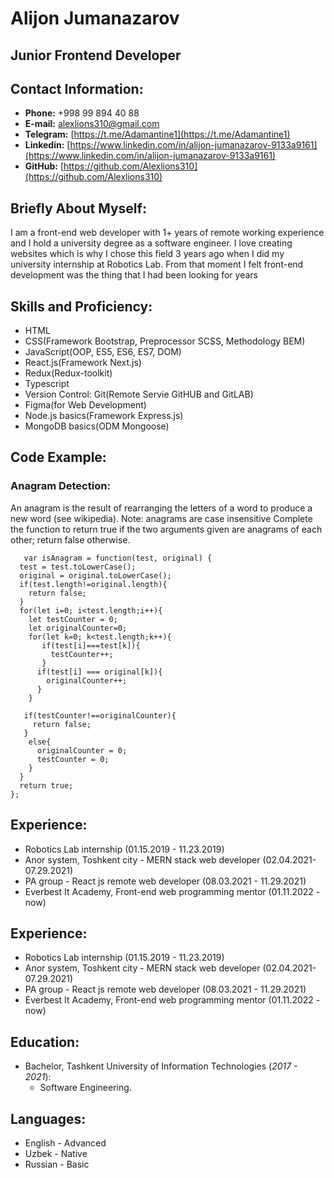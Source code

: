 # Alijon Jumanazarov

## Junior Frontend Developer

## Contact Information:

- **Phone:** +998 99 894 40 88
- **E-mail:** [alexlions310@gmail.com](mailto:alexlions310@gmail.com)
- **Telegram:** [https://t.me/Adamantine1](https://t.me/Adamantine1)
- **Linkedin:** [https://www.linkedin.com/in/alijon-jumanazarov-9133a9161](https://www.linkedin.com/in/alijon-jumanazarov-9133a9161)
- **GitHub:** [https://github.com/Alexlions310](https://github.com/Alexlions310)

## Briefly About Myself:

I am a front-end web developer with 1+ years of remote working experience and I hold a university degree as a software engineer. I love creating websites which is why I chose this field 3 years ago when I did my university internship at Robotics Lab. From that moment I felt front-end development was the thing that I had been looking for years

## Skills and Proficiency:

- HTML
- CSS(Framework Bootstrap, Preprocessor SCSS, Methodology BEM)
- JavaScript(OOP, ES5, ES6, ES7, DOM)
- React.js(Framework Next.js)
- Redux(Redux-toolkit)
- Typescript
- Version Control: Git(Remote Servie GitHUB and GitLAB)
- Figma(for Web Development)
- Node.js basics(Framework Express.js)
- MongoDB basics(ODM Mongoose)

## Code Example:

### Anagram Detection:

An anagram is the result of rearranging the letters of a word to produce a new word (see wikipedia). Note: anagrams are case insensitive
Complete the function to return true if the two arguments given are anagrams of each other; return false otherwise.

```
   var isAnagram = function(test, original) {
  test = test.toLowerCase();
  original = original.toLowerCase();
  if(test.length!=original.length){
    return false;
  }
  for(let i=0; i<test.length;i++){
    let testCounter = 0;
    let originalCounter=0;
    for(let k=0; k<test.length;k++){
       if(test[i]===test[k]){
         testCounter++;
       }
      if(test[i] === original[k]){
        originalCounter++;
      }
    }

   if(testCounter!==originalCounter){
     return false;
   }
    else{
      originalCounter = 0;
      testCounter = 0;
    }
  }
  return true;
};
```

## Experience:

- Robotics Lab internship (01.15.2019 - 11.23.2019)
- Anor system, Toshkent city - MERN stack web developer (02.04.2021-07.29.2021)
- PA group - React js remote web developer (08.03.2021 - 11.29.2021)
- Everbest It Academy, Front-end web programming mentor (01.11.2022 - now)

## Experience:

- Robotics Lab internship (01.15.2019 - 11.23.2019)
- Anor system, Toshkent city - MERN stack web developer (02.04.2021-07.29.2021)
- PA group - React js remote web developer (08.03.2021 - 11.29.2021)
- Everbest It Academy, Front-end web programming mentor (01.11.2022 - now)

## Education:

- Bachelor, Tashkent University of Information Technologies (_2017 - 2021_):
  - Software Engineering.

## Languages:

- English - Advanced
- Uzbek - Native
- Russian - Basic
